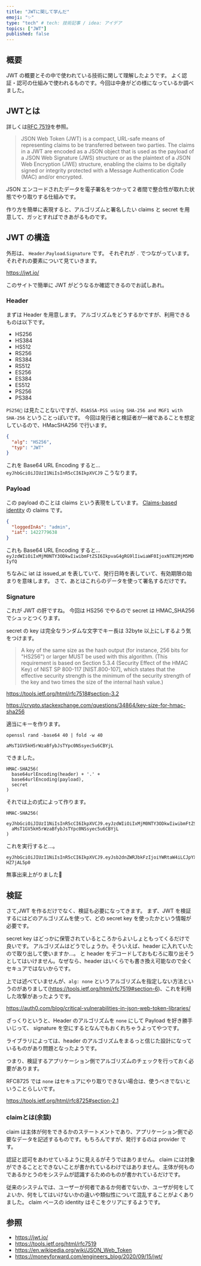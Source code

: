 ```yaml
---
title: "JWTに関して学んだ"
emoji: "✨"
type: "tech" # tech: 技術記事 / idea: アイデア
topics: ["JWT"]
published: false
---
```


## 概要

JWT の概要とその中で使われている技術に関して理解したようです。
よく認証・認可の仕組みで使われるものです。今回は中身がどの様になっているか調べました。

## JWTとは

詳しくは[RFC 7519](https://tools.ietf.org/html/rfc7519)を参照。

> JSON Web Token (JWT) is a compact, URL-safe means of representing
  claims to be transferred between two parties.  The claims in a JWT
  are encoded as a JSON object that is used as the payload of a JSON
  Web Signature (JWS) structure or as the plaintext of a JSON Web
  Encryption (JWE) structure, enabling the claims to be digitally
  signed or integrity protected with a Message Authentication Code
   (MAC) and/or encrypted.

JSON エンコードされたデータを電子署名をつかって２者間で整合性が取れた状態でやり取りする仕組みです。

作り方を簡単に表現すると、アルゴリズムと署名したい claims と secret を用意して、ガッとすればできあがるものです。

## JWT の構造

外形は、 `Header`.`Payload`.`Signature` です。
それぞれが `.` でつながっています。
それぞれの要素について見ていきます。

<https://jwt.io/>

このサイトで簡単に JWT がどうなるか確認できるのでお試しあれ。

### Header

まずは Header を用意します。
アルゴリズムをどうするかですが、利用できるものは以下です。

* HS256
* HS384
* HS512
* RS256
* RS384
* RS512
* ES256
* ES384
* ES512
* PS256
* PS384

`PS256` は見たことないですが、`RSASSA-PSS using SHA-256 and MGF1 with SHA-256` ということっぽいです。
今回は発行者と検証者が一緒であることを想定しているので、HMacSHA256 で行います。

```json
{
  "alg": "HS256",
  "typ": "JWT"
}
```

これを Base64 URL Encoding すると...
`eyJhbGciOiJIUzI1NiIsInR5cCI6IkpXVCJ9`
こうなります。

### Payload

この payload のことは claims という表現をしています。
[Claims-based identity](https://en.wikipedia.org/wiki/Claims-based_identity) の claims です。

```json
{
  "loggedInAs": "admin",
  "iat": 1422779638
}
```

これも Base64 URL Encoding すると...
`eyJzdWIiOiIxMjM0NTY3ODkwIiwibmFtZSI6IkpvaG4gRG9lIiwiaWF0IjoxNTE2MjM5MDIyfQ`

ちなみに iat は issued_at を表していて、発行日時を表していて、有効期限の始まりを意味します。
さて、あとはこれらのデータを使って署名するだけです。

### Signature

これが JWT の肝ですね。
今回は HS256 でやるので secret は HMAC_SHA256 でシュッとつくります。


secret の key は完全なランダムな文字でキー長は 32byte 以上にしするよう気をつけます。

> A key of the same size as the hash output (for instance, 256 bits for
  "HS256") or larger MUST be used with this algorithm.  (This
  requirement is based on Section 5.3.4 (Security Effect of the HMAC
  Key) of NIST SP 800-117 [NIST.800-107], which states that the
  effective security strength is the minimum of the security strength
  of the key and two times the size of the internal hash value.)


<https://tools.ietf.org/html/rfc7518#section-3.2>

<https://crypto.stackexchange.com/questions/34864/key-size-for-hmac-sha256>

適当にキーを作ります。

`openssl rand -base64 40 | fold -w 40`

`aMsT1GV5kH5rWzaBfybJsTYpc0NSsyec5u6CBYjL`

できました。

```plain
HMAC-SHA256(
  base64urlEncoding(header) + '.' +
  base64urlEncoding(payload),
  secret
)
```

それでは上の式によって作ります。

```plain
HMAC-SHA256(
  eyJhbGciOiJIUzI1NiIsInR5cCI6IkpXVCJ9.eyJzdWIiOiIxMjM0NTY3ODkwIiwibmFtZSI6IkpvaG4gRG9lIiwiaWF0IjoxNTE2MjM5MDIyfQ,
  aMsT1GV5kH5rWzaBfybJsTYpc0NSsyec5u6CBYjL
)
```

これを実行すると...。

```plain
eyJhbGciOiJIUzI1NiIsInR5cCI6IkpXVCJ9.eyJsb2dnZWRJbkFzIjoiYWRtaW4iLCJpYXQiOjE0MjI3Nzk2Mzh9.JQm7WDaqsDZnnvOJerRwpf9d8FFyevGK5-HZ7jAL5p0
```

無事出来上がりました:tada:

## 検証

さて,JWT を作るだけでなく、検証も必要になってきます。
まず、JWT を検証するにはどのアルゴリズムを使って、どの secret key を使ったかという情報が必要です。

secret key はどっかに保管されているところからよいしょともってくるだけで良いです。
アルゴリズムはどうでしょうか。そういえば、header に入れていたので取り出して使いますか...。
と header をデコードしておもむろに取り出そうとしてはいけません。なぜなら、header はいくらでも書き換え可能なので全くセキュアではないからです。

上では述べていませんが、`alg: none` というアルゴリズムを指定しない方法というのがありまして(<https://tools.ietf.org/html/rfc7519#section-6>)、これを利用した攻撃があったようです。

<https://auth0.com/blog/critical-vulnerabilities-in-json-web-token-libraries/>

ざっくりというと、Header のアルゴリズムを `none` にして Payload を好き勝手いじって、 signature を空にするとなんでもおくれちゃうよってやつです。

ライブラリによっては、header のアルゴリズムをまるっと信じた設計になっているものがあり問題となったようです。

つまり、検証するアプリケーション側でアルゴリズムのチェックを行っておく必要があります。

RFC8725 では `none` はセキュアにやり取りできない場合は、使うべきでないということらしいです。

<https://tools.ietf.org/html/rfc8725#section-2.1>



### claimとは(余談)

claim は主体が何をできるかのステートメントであり、アプリケーション側で必要なデータを記述するものです。もちろんですが、発行するのは provider です。

認証と認可をあわせているように見えるがそうではありません。
claim には対象ができることとできないことが書かれているわけではありません。主体が何ものであるかとうのをシステムが認識するためのものが書かれているだけです。

従来のシステムでは、ユーザーが何者であるか何者でないか、ユーザが何をしてよいか、何をしてはいけないかの違いや類似性について混乱することがよくありました。
claim ベースの identity はそこをクリアにするようです。


## 参照

* <https://jwt.io/>
* <https://tools.ietf.org/html/rfc7519>
* <https://en.wikipedia.org/wiki/JSON_Web_Token>
* <https://moneyforward.com/engineers_blog/2020/09/15/jwt/>
